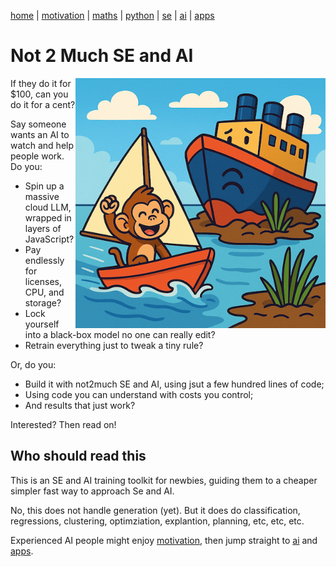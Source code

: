 [home](/README.md) | [motivation](/docs/motives.md) | [maths](/docs/maths.md) | [python](/docs/python.md) | [se](/docs/se.md) | [ai](/docs/a.md) |  [apps](/docs/apps.md)  
 


# Not 2 Much SE and AI 

<img align=right src="/docs/img/not2much.png" width=400>

If they do it for $100, can you do it for a cent?

Say someone wants an AI to watch and help people work. Do you:

- Spin up a massive cloud LLM, wrapped in layers of JavaScript?
- Pay endlessly for licenses, CPU, and storage?
- Lock yourself into a black-box model no one can really edit?
- Retrain everything just to tweak a tiny rule?

Or, do you:

- Build it with not2much SE and AI, using jsut a few hundred lines of code;
- Using code you can understand with costs you control;
- And results that just work?

Interested? Then read on!


## Who should read this

This is an SE and AI training toolkit for newbies, guiding them to a cheaper simpler fast way to approach Se and AI. 

No, this does not handle generation (yet). But it does do classification, regressions, clustering, optimziation, explantion, planning, etc, etc, etc. 

Experienced AI people might enjoy [motivation](/docs/motives.md), then jump straight to [ai](/docs/a.md) and  [apps](/docs/apps.md). 

 



